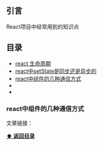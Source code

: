 ## 引言
React项目中经常用到的知识点

## 目录
- [react 生命周期](#-react-生命周期)
- [react中setState是同步还是异步的](#-react中setState是同步还是异步的)
- [react中组件的几种通信方式](#-react中组件的几种通信方式)
- []()
-





### react中组件的几种通信方式

文章链接：

**[:arrow_up: 返回目录](#目录)**





